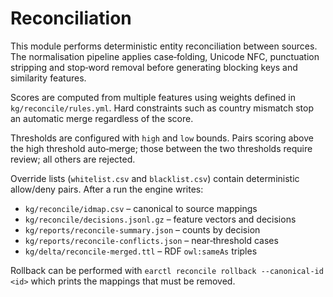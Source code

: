 # Reconciliation

This module performs deterministic entity reconciliation between sources.  The
normalisation pipeline applies case‐folding, Unicode NFC, punctuation stripping
and stop‑word removal before generating blocking keys and similarity features.

Scores are computed from multiple features using weights defined in
`kg/reconcile/rules.yml`.  Hard constraints such as country mismatch stop an
automatic merge regardless of the score.

Thresholds are configured with `high` and `low` bounds.  Pairs scoring above the
high threshold auto‑merge; those between the two thresholds require review; all
others are rejected.

Override lists (`whitelist.csv` and `blacklist.csv`) contain deterministic
allow/deny pairs.  After a run the engine writes:

* `kg/reconcile/idmap.csv` – canonical to source mappings
* `kg/reconcile/decisions.jsonl.gz` – feature vectors and decisions
* `kg/reports/reconcile-summary.json` – counts by decision
* `kg/reports/reconcile-conflicts.json` – near‑threshold cases
* `kg/delta/reconcile-merged.ttl` – RDF `owl:sameAs` triples

Rollback can be performed with `earctl reconcile rollback --canonical-id <id>`
which prints the mappings that must be removed.
